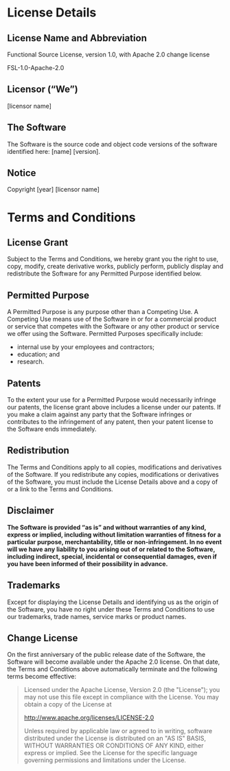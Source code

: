 # License Details

## License Name and Abbreviation

Functional Source License, version 1.0, with Apache 2.0 change license

FSL-1.0-Apache-2.0

## Licensor (“We”)

[licensor name]

## The Software

The Software is the source code and object code versions of the software
identified here: [name] [version].

## Notice

Copyright [year] [licensor name]

# Terms and Conditions

## License Grant

Subject to the Terms and Conditions, we hereby grant you the right to use,
copy, modify, create derivative works, publicly perform, publicly display and
redistribute the Software for any Permitted Purpose identified below.

## Permitted Purpose

A Permitted Purpose is any purpose other than a Competing Use. A Competing Use
means use of the Software in or for a commercial product or service that
competes with the Software or any other product or service we offer using the
Software. Permitted Purposes specifically include:

- internal use by your employees and contractors;
- education; and
- research.

## Patents

To the extent your use for a Permitted Purpose would necessarily infringe our
patents, the license grant above includes a license under our patents. If you
make a claim against any party that the Software infringes or contributes to
the infringement of any patent, then your patent license to the Software ends
immediately.

## Redistribution

The Terms and Conditions apply to all copies, modifications and derivatives of
the Software. If you redistribute any copies, modifications or derivatives of
the Software, you must include the License Details above and a copy of or a
link to the Terms and Conditions.

## Disclaimer

**The Software is provided “as is” and without warranties of any kind, express
or implied, including without limitation warranties of fitness for a particular
purpose, merchantability, title or non-infringement. In no event will we have
any liability to you arising out of or related to the Software, including
indirect, special, incidental or consequential damages, even if you have been
informed of their possibility in advance.**

## Trademarks

Except for displaying the License Details and identifying us as the origin of
the Software, you have no right under these Terms and Conditions to use our
trademarks, trade names, service marks or product names.

## Change License 

On the first anniversary of the public release date of the Software, the
Software will become available under the Apache 2.0 license. On that date, the
Terms and Conditions above automatically terminate and the following terms
become effective:

> Licensed under the Apache License, Version 2.0 (the "License"); you may not
use this file except in compliance with the License. You may obtain a copy of
the License at
>
> http://www.apache.org/licenses/LICENSE-2.0
> 
> Unless required by applicable law or agreed to in writing, software
distributed under the License is distributed on an "AS IS" BASIS, WITHOUT
WARRANTIES OR CONDITIONS OF ANY KIND, either express or implied. See the
License for the specific language governing permissions and limitations under
the License.
